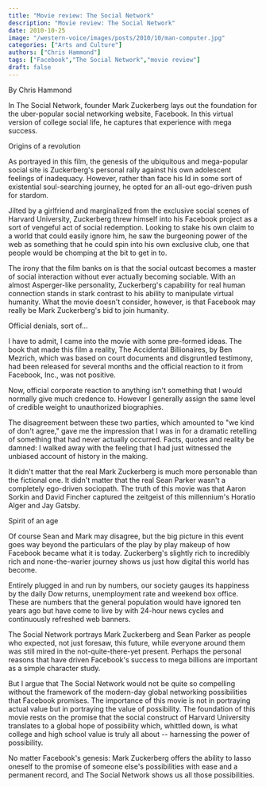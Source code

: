 ```yaml
---
title: "Movie review: The Social Network"
description: "Movie review: The Social Network"
date: 2010-10-25
image: "/western-voice/images/posts/2010/10/man-computer.jpg"
categories: ["Arts and Culture"]
authors: ["Chris Hammond"]
tags: ["Facebook","The Social Network","movie review"]
draft: false
---
```

By Chris Hammond

In The Social Network, founder Mark Zuckerberg lays out the foundation for the uber-popular social networking website, Facebook. In this virtual version of college social life, he captures that experience with mega success.

Origins of a revolution

As portrayed in this film, the genesis of the ubiquitous and mega-popular social site is Zuckerberg's personal rally against his own adolescent feelings of inadequacy. However, rather than face his Id in some sort of existential soul-searching journey, he opted for an all-out ego-driven push for stardom.

Jilted by a girlfriend and marginalized from the exclusive social scenes of Harvard University, Zuckerberg threw himself into his Facebook project as a sort of vengeful act of social redemption. Looking to stake his own claim to a world that could easily ignore him, he saw the burgeoning power of the web as something that he could spin into his own exclusive club, one that people would be chomping at the bit to get in to.

The irony that the film banks on is that the social outcast becomes a master of social interaction without ever actually becoming sociable. With an almost Asperger-like personality, Zuckerberg's capability for real human connection stands in stark contrast to his ability to manipulate virtual humanity. What the movie doesn't consider, however, is that Facebook may really be Mark Zuckerberg's bid to join humanity.

Official denials, sort of...

I have to admit, I came into the movie with some pre-formed ideas. The book that made this film a reality, The Accidental Billionaires, by Ben Mezrich, which was based on court documents and disgruntled testimony, had been released for several months and the official reaction to it from Facebook, Inc., was not positive.

Now, official corporate reaction to anything isn't something that I would normally give much credence to. However I generally assign the same level of credible weight to unauthorized biographies.

The disagreement between these two parties, which amounted to "we kind of don't agree," gave me the impression that I was in for a dramatic retelling of something that had never actually occurred. Facts, quotes and reality be damned: I walked away with the feeling that I had just witnessed the unbiased account of history in the making.

It didn't matter that the real Mark Zuckerberg is much more personable than the fictional one. It didn't matter that the real Sean Parker wasn't a completely ego-driven sociopath. The truth of this movie was that Aaron Sorkin and David Fincher captured the zeitgeist of this millennium's Horatio Alger and Jay Gatsby.

Spirit of an age

Of course Sean and Mark may disagree, but the big picture in this event goes way beyond the particulars of the play by play makeup of how Facebook became what it is today. Zuckerberg's slightly rich to incredibly rich and none-the-warier journey shows us just how digital this world has become.

Entirely plugged in and run by numbers, our society gauges its happiness by the daily Dow returns, unemployment rate and weekend box office. These are numbers that the general population would have ignored ten years ago but have come to live by with 24-hour news cycles and continuously refreshed web banners.

The Social Network portrays Mark Zuckerberg and Sean Parker as people who expected, not just foresaw, this future, while everyone around them was still mired in the not-quite-there-yet present. Perhaps the personal reasons that have driven Facebook's success to mega billions are important as a simple character study.

But I argue that The Social Network would not be quite so compelling without the framework of the modern-day global networking possibilities that Facebook promises. The importance of this movie is not in portraying actual value but in portraying the value of possibility. The foundation of this movie rests on the promise that the social construct of Harvard University translates to a global hope of possibility which, whittled down, is what college and high school value is truly all about -- harnessing the power of possibility.

No matter Facebook's genesis: Mark Zuckerberg offers the ability to lasso oneself to the promise of someone else's possibilities with ease and a permanent record, and The Social Network shows us all those possibilities.